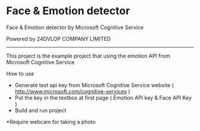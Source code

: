 # Face & Emotion detector
Face & Emotion detector by Microsoft Cognitive Service

Powered by 24DVLOP COMPANY LIMITED
__________________________________

This project is the example project that using the emotion API from Microsoft Cognitive Service

How to use
- Generate test api key from Microsoft Cognitive Service website ( http://www.microsoft.com/cognitive-services )
- Put the key in the textbox at first page ( Emotion API key & Face API Key )
- Build and run project

*Require webcam for taking a photo
